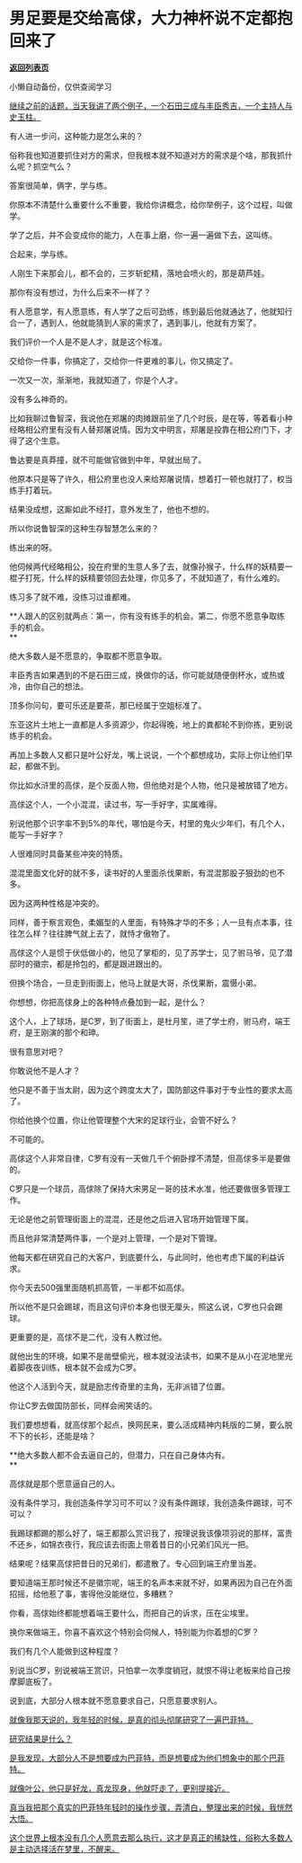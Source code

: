 # 男足要是交给高俅，大力神杯说不定都抱回来了

[**返回列表页**](/gzh/记忆承载3)

小懒自动备份，仅供查阅学习

[继续之前的话题，当天我讲了两个例子，一个石田三成与丰臣秀吉，一个主持人与史玉柱。](http://mp.weixin.qq.com/s?__biz=MzU3NDc5Nzc0NQ==&mid=2247528041&idx=1&sn=2f0c7d312303ae162dba38d1419a912a&chksm=fd2eccb7ca5945a1556a4b7955b8733b9254b194f41a9f1d57e0e40b77a81e98cd34f8ef18c0&scene=21#wechat_redirect)

有人进一步问，这种能力是怎么来的？  

俗称我也知道要抓住对方的需求，但我根本就不知道对方的需求是个啥，那我抓什么呢？抓空气么？  

答案很简单，俩字，学与练。

你原本不清楚什么重要什么不重要，我给你讲概念，给你举例子，这个过程，叫做学。  

学了之后，并不会变成你的能力，人在事上磨，你一遍一遍做下去，这叫练。

合起来，学与练。  

人刚生下来那会儿，都不会的，三岁斩蛇精，落地会喷火的，那是葫芦娃。

那你有没有想过，为什么后来不一样了？

有人愿意学，有人愿意练，有人学了之后可劲练，练到最后他就通达了，他就知行合一了，遇到人，他就能猜到人家的需求了，遇到事儿，他就有方案了。

我们评价一个人是不是人才，就是这个标准。  

交给你一件事，你搞定了，交给你一件更难的事儿，你又搞定了。

一次又一次，渐渐地，我就知道了，你是个人才。

没有多么神奇的。  

比如我聊过鲁智深，我说他在郑屠的肉摊跟前坐了几个时辰，是在等，等着看小种经略相公府里有没有人替郑屠说情。因为文中明言，郑屠是投靠在相公府门下，才得了这个生意。

鲁达要是真莽撞，就不可能做官做到中年，早就出局了。

他原本只是等了许久，相公府里也没人来给郑屠说情，想着打一顿也就打了，权当练手打着玩。

结果没成想，这厮如此不经打，意外发生了，他也不想的。

所以你说鲁智深的这种生存智慧怎么来的？  

练出来的呀。  

他伺候两代经略相公，投在府里的生意人多了去，就像孙猴子，什么样的妖精要一棍子打死，什么样的妖精要领回去处理，你见多了，不就知道了，有什么难的。

练习多了就不难，没练习过谁都难。  

 **人跟人的区别就两点：第一，你有没有练手的机会。第二，你愿不愿意争取练手的机会。  
**

绝大多数人是不愿意的，争取都不愿意争取。  

丰臣秀吉如果遇到的不是石田三成，换做你的话，你可能就随便倒杯水，或热或冷，由你自己的想法。  

顶多你问句，要可乐还是要茶，那已经属于空姐标准了。  

东亚这片土地上一直都是人多资源少，你起得晚，地上的粪都轮不到你拣，更别说练手的机会。  

再加上多数人又都只是叶公好龙，嘴上说说，一个个都想成功，实际上你让他们早起，都做不到。  

你比如水浒里的高俅，是个反面人物，但他绝对是个人物，他只是被放错了地方。  

高俅这个人，一个小混混，读过书，写一手好字，实属难得。  

别说他那个识字率不到5%的年代，哪怕是今天，村里的鬼火少年们，有几个人，能写一手好字？  

人很难同时具备某些冲突的特质。  

混混里面文化好的就不多，读书好的人里面杀伐果断，有混混那股子狠劲的也不多。

因为这两种性格是冲突的。  

同样，善于察言观色，柔媚型的人里面，有特殊才华的不多；人一旦有点本事，往往怎么样？往往脾气就上去了，就恃才傲物了。  

高俅这个人是惯于伏低做小的，他见了掌柜的，见了苏学士，见了驸马爷，见了潜邸时的徽宗，都是拎包的，都是跟进跟出的。  

但换个场合，一旦走到街面上，他马上就是大哥，杀伐果断，震慑小弟。  

你想想，你把高俅身上的各种特点叠加到一起，是什么？

这个人，上了球场，是C罗，到了街面上，是杜月笙，进了学士府，驸马府，端王府，是王刚演的那个和珅。

很有意思对吧？  

你敢说他不是人才？  

他只是不善于当太尉，因为这个跨度太大了，国防部这件事对于专业性的要求太高了。  

你给他换个位置，你让他管理整个大宋的足球行业，会管不好么？  

不可能的。  

高俅这个人非常自律，C罗有没有一天做几千个俯卧撑不清楚，但高俅多半是要做的。

C罗只是一个球员，高俅除了保持大宋男足一哥的技术水准，他还要做很多管理工作。

无论是他之前管理街面上的混混，还是他之后进入官场开始管理下属。

而且他非常清楚两件事，一个是对上管理，一个是对下管理。  

他每天都在研究自己的大客户，到底要什么，与此同时，他也考虑下属的利益诉求。

你今天去500强里面随机抓高管，一半都不如高俅。  

所以他不是只会踢球，而且这句评价本身也很无厘头，照这么说，C罗也只会踢球。  

更重要的是，高俅不是二代，没有人教过他。  

就他出生的环境，如果不是凿壁偷光，根本就没法读书，如果不是从小在泥地里光着脚夜夜训练，根本就不会成为C罗。

他这个人活到今天，就是励志传奇里的主角，无非派错了位置。  

你让C罗去做国防部长，同样会闹笑话的。

我们要想想看，就高俅那个起点，换网民来，要么活成精神内耗版的二舅，要么脱不下的长衫，还能是啥？  

 **绝大多数人都不会去逼自己的，但潜力，只在自己身体内有。  
**

高俅就是那个愿意逼自己的人。  

没有条件学习，我创造条件学习可不可以？没有条件踢球，我创造条件踢球，可不可以？

我踢球都踢的那么好了，端王都那么赏识我了，按理说我该像项羽说的那样，富贵不还乡，如锦衣夜行，我应该去街面上带着昔日的小兄弟们风光一把。  

结果呢？结果高俅把昔日的兄弟们，都遣散了。专心回到端王府里当差。

要知道端王那时候还不是徽宗呢，端王的名声本来就不好，如果再因为自己在外面招摇，给他惹了事，害得他没能继位，多糟糕？  

你看，高俅始终都能想着端王要什么，而把自己的诉求，压在尘埃里。

换你来做端王，你喜不喜欢这个特别会伺候人，特别能为你着想的C罗？  

我们有几个人能做到这种程度？  

别说当C罗，别说被端王赏识，只怕拿一次季度销冠，就恨不得让老板来给自己按摩脚底板了。

说到底，大部分人根本就不愿意要求自己，只愿意要求别人。  

[就像我那天说的，我年轻的时候，是真的彻头彻尾研究了一遍巴菲特。](http://mp.weixin.qq.com/s?__biz=MzkwMzQ1MzczOQ==&mid=2247484137&idx=1&sn=46872781dd175212bff85d77c6285f8f&chksm=c0974fadf7e0c6bbcfb2a37fd215d5490d0988d5d2e8e920fa50ccd15fe6cdf75c08715d8c05&scene=21#wechat_redirect)

[研究结果是什么？](http://mp.weixin.qq.com/s?__biz=MzkwMzQ1MzczOQ==&mid=2247484137&idx=1&sn=46872781dd175212bff85d77c6285f8f&chksm=c0974fadf7e0c6bbcfb2a37fd215d5490d0988d5d2e8e920fa50ccd15fe6cdf75c08715d8c05&scene=21#wechat_redirect)

[是我发现，大部分人不是想要成为巴菲特，而是想要成为他们想象中的那个巴菲特。  
](http://mp.weixin.qq.com/s?__biz=MzkwMzQ1MzczOQ==&mid=2247484137&idx=1&sn=46872781dd175212bff85d77c6285f8f&chksm=c0974fadf7e0c6bbcfb2a37fd215d5490d0988d5d2e8e920fa50ccd15fe6cdf75c08715d8c05&scene=21#wechat_redirect)

[就像叶公，他只是好龙，真龙现身，他就吓走了，更别提接近。  
](http://mp.weixin.qq.com/s?__biz=MzkwMzQ1MzczOQ==&mid=2247484137&idx=1&sn=46872781dd175212bff85d77c6285f8f&chksm=c0974fadf7e0c6bbcfb2a37fd215d5490d0988d5d2e8e920fa50ccd15fe6cdf75c08715d8c05&scene=21#wechat_redirect)

[真当我把那个真实的巴菲特年轻时的操作步骤，弄清白，整理出来的时候，我恍然大悟。  
](http://mp.weixin.qq.com/s?__biz=MzkwMzQ1MzczOQ==&mid=2247484137&idx=1&sn=46872781dd175212bff85d77c6285f8f&chksm=c0974fadf7e0c6bbcfb2a37fd215d5490d0988d5d2e8e920fa50ccd15fe6cdf75c08715d8c05&scene=21#wechat_redirect)

[这个世界上根本没有几个人愿意去那么执行，这才是真正的稀缺性，俗称大多数人是主动选择活在梦里，不醒来。](http://mp.weixin.qq.com/s?__biz=MzkwMzQ1MzczOQ==&mid=2247484137&idx=1&sn=46872781dd175212bff85d77c6285f8f&chksm=c0974fadf7e0c6bbcfb2a37fd215d5490d0988d5d2e8e920fa50ccd15fe6cdf75c08715d8c05&scene=21#wechat_redirect)

